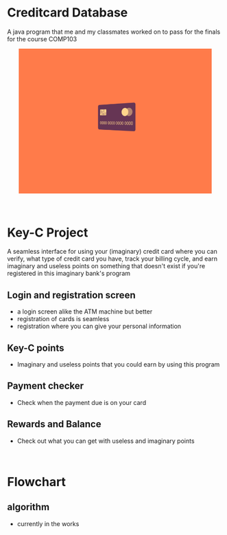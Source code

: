 # Creditcard Database

 A java program that me and my classmates worked on to pass for the finals for the course COMP103

<p align = "center">
  <img src="https://github.com/Gooseytwoshoes/Creditcard-Database/blob/main/README-Asset/bc708f525c5564857a1e16356be3a378.gif" alt="CC-GIF" width = "450"/>
</p>

<br>

# Key-C Project

A seamless interface for using your (imaginary) credit card where you can verify, what type of credit card you have, track your billing cycle, and earn imaginary and useless points on something that doesn't exist if you're registered in this imaginary bank's program

  ## Login and registration screen
  - a login screen alike the ATM machine but better
  - registration of cards is seamless
  - registration where you can give your personal information
  
  ## Key-C points
  - Imaginary and useless points that you could earn by using this program
  
  ## Payment checker
  - Check when the payment due is on your card
  
  ## Rewards and Balance
  - Check out what you can get with useless and imaginary points
  
<br>

# Flowchart

## algorithm
- currently in the works
